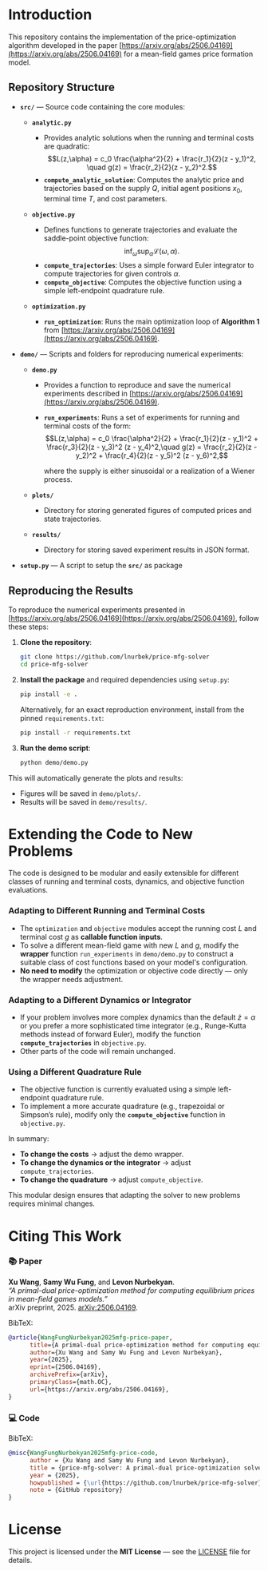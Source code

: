 # Introduction

This repository contains the implementation of the price-optimization algorithm developed in the paper [https://arxiv.org/abs/2506.04169](https://arxiv.org/abs/2506.04169) for a mean-field games price formation model.

## Repository Structure

- **`src/`** — Source code containing the core modules:
  - **`analytic.py`**
    - Provides analytic solutions when the running and terminal costs are quadratic: $$L(z,\alpha) = c_0 \frac{\alpha^2}{2} + \frac{r_1}{2}(z - y_1)^2, \quad g(z) = \frac{r_2}{2}(z - y_2)^2.$$
    - **`compute_analytic_solution`**: Computes the analytic price and trajectories based on the supply $Q$, initial agent positions $x_0$, terminal time $T$, and cost parameters.

  - **`objective.py`**
    - Defines functions to generate trajectories and evaluate the saddle-point objective function: $$\inf_{\omega} \sup_{\alpha} \mathcal{L}(\omega, \alpha).$$
    - **`compute_trajectories`**: Uses a simple forward Euler integrator to compute trajectories for given controls $\alpha$.
    - **`compute_objective`**: Computes the objective function using a simple left-endpoint quadrature rule.

  - **`optimization.py`**
    - **`run_optimization`**: Runs the main optimization loop of **Algorithm 1** from [https://arxiv.org/abs/2506.04169](https://arxiv.org/abs/2506.04169).


- **`demo/`** — Scripts and folders for reproducing numerical experiments:
  - **`demo.py`**
    - Provides a function to reproduce and save the numerical experiments described in [https://arxiv.org/abs/2506.04169](https://arxiv.org/abs/2506.04169).
    - **`run_experiments`**: Runs a set of experiments for running and terminal costs of the form:
      $$L(z,\alpha) = c_0 \frac{\alpha^2}{2} + \frac{r_1}{2}(z - y_1)^2 + \frac{r_3}{2}(z - y_3)^2 (z - y_4)^2,\quad g(z) = \frac{r_2}{2}(z - y_2)^2 + \frac{r_4}{2}(z - y_5)^2 (z - y_6)^2,$$

      where the supply is either sinusoidal or a realization of a Wiener process.

  - **`plots/`**
    - Directory for storing generated figures of computed prices and state trajectories.

  - **`results/`**
    - Directory for storing saved experiment results in JSON format.


- **`setup.py`** — A script to setup the **`src/`** as package

## Reproducing the Results

To reproduce the numerical experiments presented in [https://arxiv.org/abs/2506.04169](https://arxiv.org/abs/2506.04169), follow these steps:

1. **Clone the repository**:

    ```bash
    git clone https://github.com/lnurbek/price-mfg-solver
    cd price-mfg-solver
    ```

2. **Install the package** and required dependencies using `setup.py`:

    ```bash
    pip install -e .
    ```

    Alternatively, for an exact reproduction environment, install from the pinned `requirements.txt`:

    ```bash
    pip install -r requirements.txt
    ```

3. **Run the demo script**:

    ```bash
    python demo/demo.py
    ```

This will automatically generate the plots and results:
- Figures will be saved in `demo/plots/`.
- Results will be saved in `demo/results/`.

# Extending the Code to New Problems

The code is designed to be modular and easily extensible for different classes of running and terminal costs, dynamics, and objective function evaluations.

### Adapting to Different Running and Terminal Costs

- The `optimization` and `objective` modules accept the running cost $L$ and terminal cost $g$ as **callable function inputs**.
- To solve a different mean-field game with new $L$ and $g$, modify the **wrapper** function `run_experiments` in `demo/demo.py` to construct a suitable class of cost functions based on your model's configuration.
- **No need to modify** the optimization or objective code directly — only the wrapper needs adjustment.

### Adapting to a Different Dynamics or Integrator

- If your problem involves more complex dynamics than the default $\dot{z} = \alpha$ or you prefer a more sophisticated time integrator (e.g., Runge-Kutta methods instead of forward Euler), modify the function **`compute_trajectories`** in `objective.py`.
- Other parts of the code will remain unchanged.

### Using a Different Quadrature Rule

- The objective function is currently evaluated using a simple left-endpoint quadrature rule.
- To implement a more accurate quadrature (e.g., trapezoidal or Simpson’s rule), modify only the **`compute_objective`** function in `objective.py`.


In summary:
- **To change the costs** → adjust the demo wrapper.
- **To change the dynamics or the integrator** → adjust `compute_trajectories`.
- **To change the quadrature** → adjust `compute_objective`.

This modular design ensures that adapting the solver to new problems requires minimal changes.

# Citing This Work

### 📚 Paper

**Xu Wang**, **Samy Wu Fung**, and **Levon Nurbekyan**.  
*“A primal-dual price-optimization method for computing equilibrium prices in mean-field games models.”*  
arXiv preprint, 2025. [arXiv:2506.04169](https://arxiv.org/abs/2506.04169).

BibTeX:
```bibtex
@article{WangFungNurbekyan2025mfg-price-paper,
      title={A primal-dual price-optimization method for computing equilibrium prices in mean-field games models}, 
      author={Xu Wang and Samy Wu Fung and Levon Nurbekyan},
      year={2025},
      eprint={2506.04169},
      archivePrefix={arXiv},
      primaryClass={math.OC},
      url={https://arxiv.org/abs/2506.04169}, 
}
```

### 💻 Code

BibTeX:
```bibtex
@misc{WangFungNurbekyan2025mfg-price-code,
      author = {Xu Wang and Samy Wu Fung and Levon Nurbekyan},
      title = {price-mfg-solver: A primal-dual price-optimization solver for mean-field games},
      year = {2025},
      howpublished = {\url{https://github.com/lnurbek/price-mfg-solver}},
      note = {GitHub repository}
}
```

# License

This project is licensed under the **MIT License** — see the [LICENSE](LICENSE) file for details.
